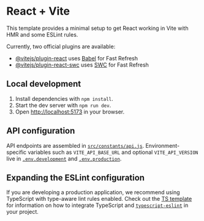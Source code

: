 # React + Vite

This template provides a minimal setup to get React working in Vite with HMR and some ESLint rules.

Currently, two official plugins are available:

- [@vitejs/plugin-react](https://github.com/vitejs/vite-plugin-react/blob/main/packages/plugin-react) uses [Babel](https://babeljs.io/) for Fast Refresh
- [@vitejs/plugin-react-swc](https://github.com/vitejs/vite-plugin-react/blob/main/packages/plugin-react-swc) uses [SWC](https://swc.rs/) for Fast Refresh

## Local development

1. Install dependencies with `npm install`.
2. Start the dev server with `npm run dev`.
3. Open [http://localhost:5173](http://localhost:5173) in your browser.

## API configuration

API endpoints are assembled in [`src/constants/api.js`](src/constants/api.js). Environment-specific variables such as `VITE_API_BASE_URL` and optional `VITE_API_VERSION` live in [`.env.development`](.env.development) and [`.env.production`](.env.production).

## Expanding the ESLint configuration

If you are developing a production application, we recommend using TypeScript with type-aware lint rules enabled. Check out the [TS template](https://github.com/vitejs/vite/tree/main/packages/create-vite/template-react-ts) for information on how to integrate TypeScript and [`typescript-eslint`](https://typescript-eslint.io) in your project.
